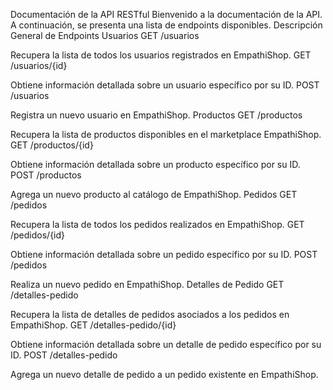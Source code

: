 Documentación de la API RESTful
Bienvenido a la documentación de la API.
A continuación, se presenta una lista de endpoints disponibles.
Descripción General de Endpoints
Usuarios
GET /usuarios

Recupera la lista de todos los usuarios registrados en EmpathiShop.
GET /usuarios/{id}

Obtiene información detallada sobre un usuario específico por su ID.
POST /usuarios

Registra un nuevo usuario en EmpathiShop.
Productos
GET /productos

Recupera la lista de productos disponibles en el marketplace EmpathiShop.
GET /productos/{id}

Obtiene información detallada sobre un producto específico por su ID.
POST /productos

Agrega un nuevo producto al catálogo de EmpathiShop.
Pedidos
GET /pedidos

Recupera la lista de todos los pedidos realizados en EmpathiShop.
GET /pedidos/{id}

Obtiene información detallada sobre un pedido específico por su ID.
POST /pedidos

Realiza un nuevo pedido en EmpathiShop.
Detalles de Pedido
GET /detalles-pedido

Recupera la lista de detalles de pedidos asociados a los pedidos en EmpathiShop.
GET /detalles-pedido/{id}

Obtiene información detallada sobre un detalle de pedido específico por su ID.
POST /detalles-pedido

Agrega un nuevo detalle de pedido a un pedido existente en EmpathiShop.